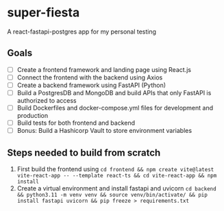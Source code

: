 # super-fiesta
A react-fastapi-postgres app for my personal testing

## Goals
- [ ] Create a frontend framework and landing page using React.js
- [ ] Connect the frontend with the backend using Axios
- [ ] Create a backend framework using FastAPI (Python)
- [ ] Build a PostgresDB and MongoDB and build APIs that only FastAPI is authorized to access
- [ ] Build Dockerfiles and docker-compose.yml files for development and production
- [ ] Build tests for both frontend and backend
- [ ] Bonus: Build a Hashicorp Vault to store environment variables

## Steps needed to build from scratch
1. First build the frontend using `cd frontend && npm create vite@latest vite-react-app -- --template react-ts && cd vite-react-app && npm install`
2. Create a virtual environment and install fastapi and uvicorn `cd backend && python3.11 -m venv venv && source venv/bin/activate/ && pip install fastapi uvicorn && pip freeze > requirements.txt`